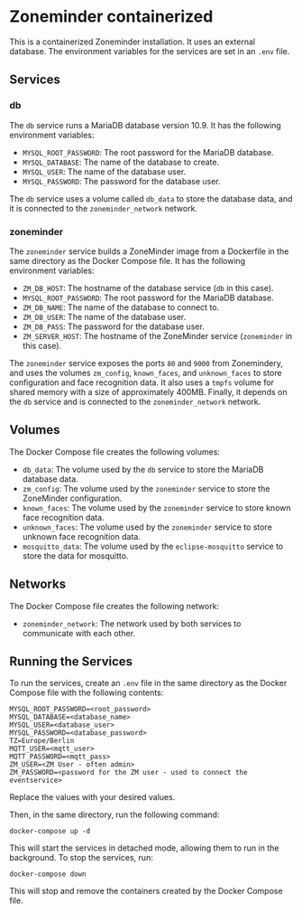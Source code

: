 # Zoneminder containerized

This is a containerized Zoneminder installation. It uses an external database.
The environment variables for the services are set in an `.env` file.

## Services

### db

The `db` service runs a MariaDB database version 10.9. It has the following environment variables:

- `MYSQL_ROOT_PASSWORD`: The root password for the MariaDB database.
- `MYSQL_DATABASE`: The name of the database to create.
- `MYSQL_USER`: The name of the database user.
- `MYSQL_PASSWORD`: The password for the database user.

The `db` service uses a volume called `db_data` to store the database data, and it is connected to the `zoneminder_network` network.

### zoneminder

The `zoneminder` service builds a ZoneMinder image from a Dockerfile in the same directory as the Docker Compose file. It has the following environment variables:

- `ZM_DB_HOST`: The hostname of the database service (`db` in this case).
- `MYSQL_ROOT_PASSWORD`: The root password for the MariaDB database.
- `ZM_DB_NAME`: The name of the database to connect to.
- `ZM_DB_USER`: The name of the database user.
- `ZM_DB_PASS`: The password for the database user.
- `ZM_SERVER_HOST`: The hostname of the ZoneMinder service (`zoneminder` in this case).

The `zoneminder` service exposes the ports `80` and `9000` from Zonemindery, and uses the volumes `zm_config`, `known_faces`, and `unknown_faces` to store configuration and face recognition data. It also uses a `tmpfs` volume for shared memory with a size of approximately 400MB. Finally, it depends on the `db` service and is connected to the `zoneminder_network` network.

## Volumes

The Docker Compose file creates the following volumes:

- `db_data`: The volume used by the `db` service to store the MariaDB database data.
- `zm_config`: The volume used by the `zoneminder` service to store the ZoneMinder configuration.
- `known_faces`: The volume used by the `zoneminder` service to store known face recognition data.
- `unknown_faces`: The volume used by the `zoneminder` service to store unknown face recognition data.
- `mosquitto_data`: The volume used by the `eclipse-mosquitto` service to store the data for mosquitto.

## Networks

The Docker Compose file creates the following network:

- `zoneminder_network`: The network used by both services to communicate with each other.

## Running the Services

To run the services, create an `.env` file in the same directory as the Docker Compose file with the following contents:
```
MYSQL_ROOT_PASSWORD=<root_password>
MYSQL_DATABASE=<database_name>
MYSQL_USER=<database_user>
MYSQL_PASSWORD=<database_password>
TZ=Europe/Berlin
MQTT_USER=<mqtt_user>
MQTT_PASSWORD=<mqtt_pass>
ZM_USER=<ZM User - often admin>
ZM_PASSWORD=<password for the ZM user - used to connect the eventservice>
```

Replace the values with your desired values.

Then, in the same directory, run the following command:
```
docker-compose up -d
```
This will start the services in detached mode, allowing them to run in the background. To stop the services, run:

```
docker-compose down
```

This will stop and remove the containers created by the Docker Compose file.
